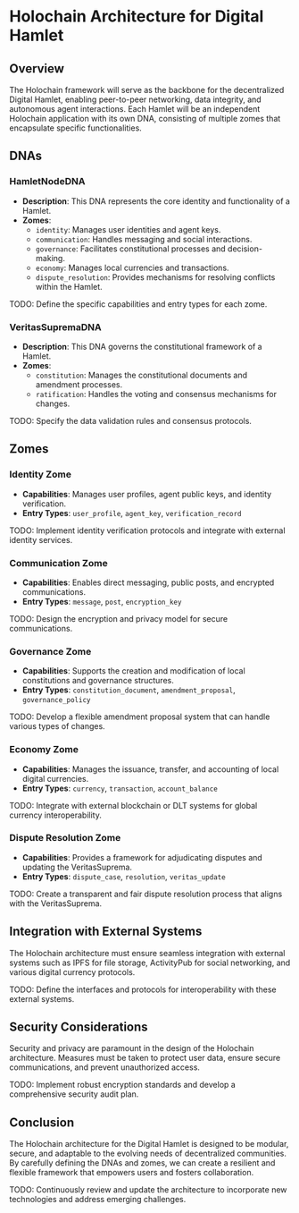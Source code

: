 # Holochain Architecture for Digital Hamlet

## Overview

The Holochain framework will serve as the backbone for the decentralized Digital Hamlet, enabling peer-to-peer networking, data integrity, and autonomous agent interactions. Each Hamlet will be an independent Holochain application with its own DNA, consisting of multiple zomes that encapsulate specific functionalities.

## DNAs

### HamletNodeDNA
- **Description**: This DNA represents the core identity and functionality of a Hamlet.
- **Zomes**:
  - `identity`: Manages user identities and agent keys.
  - `communication`: Handles messaging and social interactions.
  - `governance`: Facilitates constitutional processes and decision-making.
  - `economy`: Manages local currencies and transactions.
  - `dispute_resolution`: Provides mechanisms for resolving conflicts within the Hamlet.

TODO: Define the specific capabilities and entry types for each zome.

### VeritasSupremaDNA
- **Description**: This DNA governs the constitutional framework of a Hamlet.
- **Zomes**:
  - `constitution`: Manages the constitutional documents and amendment processes.
  - `ratification`: Handles the voting and consensus mechanisms for changes.

TODO: Specify the data validation rules and consensus protocols.

## Zomes

### Identity Zome
- **Capabilities**: Manages user profiles, agent public keys, and identity verification.
- **Entry Types**: `user_profile`, `agent_key`, `verification_record`

TODO: Implement identity verification protocols and integrate with external identity services.

### Communication Zome
- **Capabilities**: Enables direct messaging, public posts, and encrypted communications.
- **Entry Types**: `message`, `post`, `encryption_key`

TODO: Design the encryption and privacy model for secure communications.

### Governance Zome
- **Capabilities**: Supports the creation and modification of local constitutions and governance structures.
- **Entry Types**: `constitution_document`, `amendment_proposal`, `governance_policy`

TODO: Develop a flexible amendment proposal system that can handle various types of changes.

### Economy Zome
- **Capabilities**: Manages the issuance, transfer, and accounting of local digital currencies.
- **Entry Types**: `currency`, `transaction`, `account_balance`

TODO: Integrate with external blockchain or DLT systems for global currency interoperability.

### Dispute Resolution Zome
- **Capabilities**: Provides a framework for adjudicating disputes and updating the VeritasSuprema.
- **Entry Types**: `dispute_case`, `resolution`, `veritas_update`

TODO: Create a transparent and fair dispute resolution process that aligns with the VeritasSuprema.

## Integration with External Systems

The Holochain architecture must ensure seamless integration with external systems such as IPFS for file storage, ActivityPub for social networking, and various digital currency protocols.

TODO: Define the interfaces and protocols for interoperability with these external systems.

## Security Considerations

Security and privacy are paramount in the design of the Holochain architecture. Measures must be taken to protect user data, ensure secure communications, and prevent unauthorized access.

TODO: Implement robust encryption standards and develop a comprehensive security audit plan.

## Conclusion

The Holochain architecture for the Digital Hamlet is designed to be modular, secure, and adaptable to the evolving needs of decentralized communities. By carefully defining the DNAs and zomes, we can create a resilient and flexible framework that empowers users and fosters collaboration.

TODO: Continuously review and update the architecture to incorporate new technologies and address emerging challenges.

